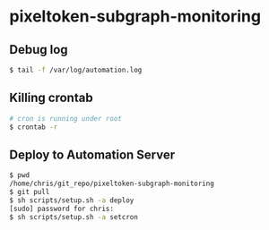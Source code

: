# pixeltoken-subgraph-monitoring

## Debug log

```bash
$ tail -f /var/log/automation.log
```

## Killing crontab

```bash
# cron is running under root
$ crontab -r
```

## Deploy to Automation Server

```bash
$ pwd
/home/chris/git_repo/pixeltoken-subgraph-monitoring
$ git pull
$ sh scripts/setup.sh -a deploy
[sudo] password for chris:
$ sh scripts/setup.sh -a setcron
```